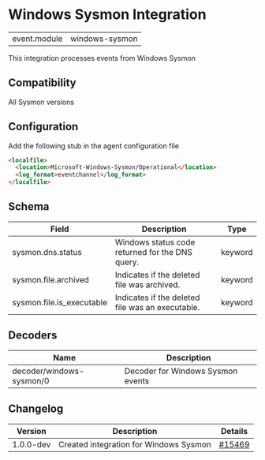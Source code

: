 # Windows Sysmon Integration


|   |   |
|---|---|
| event.module | windows-sysmon |

This integration processes events from Windows Sysmon

## Compatibility

All Sysmon versions

## Configuration

Add the following stub in the agent configuration file 
```html
<localfile>
  <location>Microsoft-Windows-Sysmon/Operational</location>
  <log_format>eventchannel</log_format>
</localfile>
```


## Schema

| Field | Description | Type |
|---|---|---|
| sysmon.dns.status | Windows status code returned for the DNS query. | keyword |
| sysmon.file.archived | Indicates if the deleted file was archived. | keyword |
| sysmon.file.is_executable | Indicates if the deleted file was an executable. | keyword |
## Decoders

| Name | Description |
|---|---|
| decoder/windows-sysmon/0 | Decoder for Windows Sysmon events |
## Changelog

| Version | Description | Details |
|---|---|---|
| 1.0.0-dev | Created integration for Windows Sysmon | [#15469](#) |
